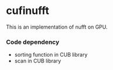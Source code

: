 # cufinufft

This is an implementation of nufft on GPU.

### Code dependency
 - sorting function in CUB library
 - scan in CUB library
 
